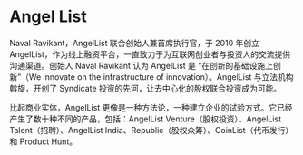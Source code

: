 # 

# Angel List

Naval Ravikant，AngelList 联合创始人兼首席执行官，于 2010 年创立 AngelList，作为线上融资平台，一直致力于为互联网创业者与投资人的交流提供沟通渠道。创始人 Naval Ravikant 认为 AngelList 是 “在创新的基础设施上创新”（We innovate on the infrastructure of innovation）。AngelList 与立法机构斡旋，开创了 Syndicate 投资的先河，让去中心化的股权联合投资成为可能。

比起商业实体，AngelList 更像是一种方法论，一种建立企业的试验方式。它已经产生了数十种不同的产品，包括：AngelList Venture（股权投资）、AngelList Talent（招聘）、AngelList India、Republic（股权众筹）、CoinList（代币发行）和 Product Hunt。

